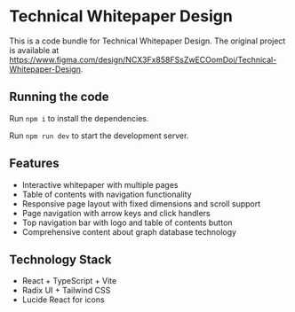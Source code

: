 # Technical Whitepaper Design

This is a code bundle for Technical Whitepaper Design. The original project is available at https://www.figma.com/design/NCX3Fx858FSsZwECOomDoi/Technical-Whitepaper-Design.

## Running the code

Run `npm i` to install the dependencies.

Run `npm run dev` to start the development server.

## Features

- Interactive whitepaper with multiple pages
- Table of contents with navigation functionality
- Responsive page layout with fixed dimensions and scroll support
- Page navigation with arrow keys and click handlers
- Top navigation bar with logo and table of contents button
- Comprehensive content about graph database technology

## Technology Stack

- React + TypeScript + Vite
- Radix UI + Tailwind CSS
- Lucide React for icons